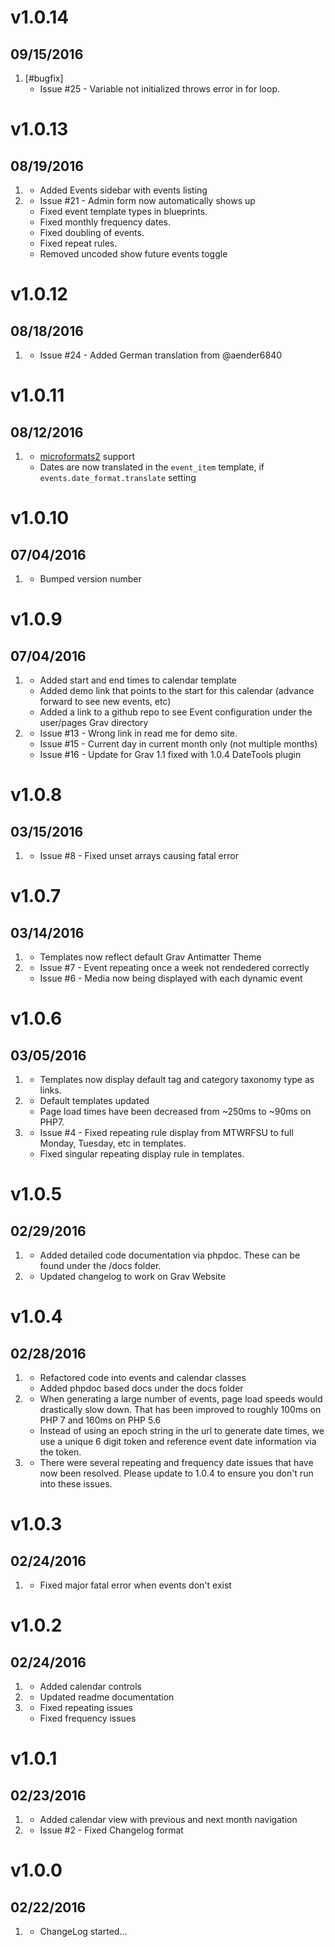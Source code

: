 # v1.0.14
## 09/15/2016

1. [#bugfix]
	* Issue #25 - Variable not initialized throws error in for loop. 

# v1.0.13
## 08/19/2016

1. [](#new)
	* Added Events sidebar with events listing
1. [](#bugfix)
	* Issue #21 - Admin form now automatically shows up
	* Fixed event template types in blueprints.
	* Fixed monthly frequency dates.
	* Fixed doubling of events. 
	* Fixed repeat rules.
	* Removed uncoded show future events toggle

# v1.0.12
## 08/18/2016

1. [](#new)
	* Issue #24 - Added German translation from @aender6840

# v1.0.11
## 08/12/2016

1. [](#new)
	* [microformats2](http://microformats.org) support
	* Dates are now translated in the `event_item` template, if `events.date_format.translate` setting

# v1.0.10
## 07/04/2016

1. [](#bugfix)
	* Bumped version number

# v1.0.9
## 07/04/2016

1. [](#improved)
	* Added start and end times to calendar template
	* Added demo link that points to the start for this calendar (advance forward to see new events, etc)
	* Added a link to a github repo to see Event configuration under the user/pages Grav directory
1. [](#bugfix)
	* Issue #13 - Wrong link in read me for demo site.
	* Issue #15 - Current day in current month only (not multiple months)
	* Issue #16 - Update for Grav 1.1 fixed with 1.0.4 DateTools plugin

# v1.0.8
## 03/15/2016

1. [](#bugfix)
	* Issue #8 - Fixed unset arrays causing fatal error

# v1.0.7
## 03/14/2016

1. [](#improved)
	* Templates now reflect default Grav Antimatter Theme
1. [](#bugfix)
	* Issue #7 - Event repeating once a week not rendedered correctly
	* Issue #6 - Media now being displayed with each dynamic event

# v1.0.6
## 03/05/2016

1. [](#new)
	* Templates now display default tag and category taxonomy type as links.
1. [](#improved)
	* Default templates updated
	* Page load times have been decreased from ~250ms to ~90ms on PHP7.
1. [](#bugfix)
	* Issue #4 - Fixed repeating rule display from MTWRFSU to full Monday, Tuesday, etc in templates.
	* Fixed singular repeating display rule in templates.

# v1.0.5
## 02/29/2016

1. [](#new)
	* Added detailed code documentation via phpdoc. These can be found under the /docs folder.
1. [](#bugfix)
	* Updated changelog to work on Grav Website

# v1.0.4
## 02/28/2016

1. [](#new)
	* Refactored code into events and calendar classes
	* Added phpdoc based docs under the docs folder
1. [](#improved)
	* When generating a large number of events, page load speeds would drastically slow down. That has been improved to roughly 100ms on PHP 7 and 160ms on PHP 5.6
	* Instead of using an epoch string in the url to generate date times, we use a unique 6 digit token and reference event date information via the
	token.
1. [](#bugfix)
	* There were several repeating and frequency date issues that have now been resolved. Please update to 1.0.4 to ensure you don't run into these issues.

# v1.0.3
## 02/24/2016

1. [](#bugfix)
	* Fixed major fatal error when events don't exist

# v1.0.2
## 02/24/2016

1. [](#new)
	* Added calendar controls
1. [](#improved)
	* Updated readme documentation
1. [](#bugfix)
	* Fixed repeating issues
	* Fixed frequency issues

# v1.0.1
## 02/23/2016

1. [](#new)
	* Added calendar view with previous and next month navigation
1. [](#bugfix)
	* Issue #2 - Fixed Changelog format

# v1.0.0
## 02/22/2016

1. [](#new)
    * ChangeLog started...
